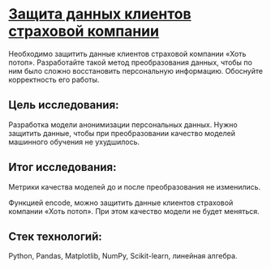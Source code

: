 # [Защита данных клиентов страховой компании]()
Необходимо защитить данные клиентов страховой компании «Хоть потоп». Разработайте такой метод преобразования данных, чтобы по ним было сложно восстановить персональную информацию. Обоснуйте корректность его работы. 

## Цель исследования:
Разработка модели анонимизации персональных данных. Нужно защитить данные, чтобы при преобразовании качество моделей машинного обучения не ухудшилось.

## Итог исследования:
Метрики качества моделей до и после преобразования не изменились.

Функцией encode, можно защитить данные клиентов страховой компании «Хоть потоп». При этом качество модели не будет меняться.

## Стек технологий:
Python, Pandas, Matplotlib, NumPy, Scikit-learn, линейная алгебра.
